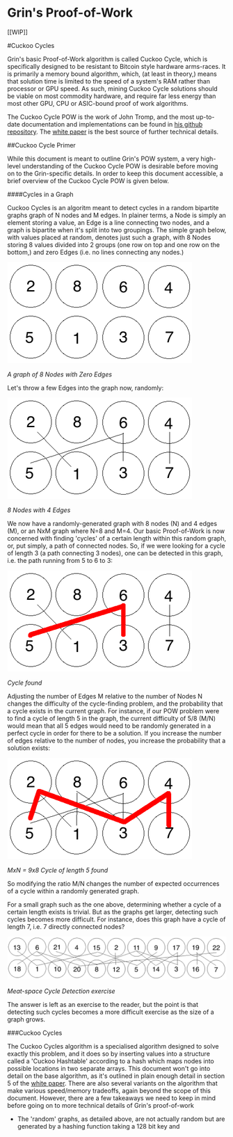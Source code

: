 Grin's Proof-of-Work
====================

[[WIP]]


#Cuckoo Cycles

Grin's basic Proof-of-Work algorithm is called Cuckoo Cycle, which is specifically designed
to be resistant to Bitcoin style hardware arms-races. It is primarily a memory bound algorithm,
which, (at least in theory,) means that solution time is limited to the speed of a system's RAM
rather than processor or GPU speed. As such, mining Cuckoo Cycle solutions should be viable on
most commodity hardware, and require far less energy than most other GPU, CPU or ASIC-bound 
proof of work algorithms.

The Cuckoo Cycle POW is the work of John Tromp, and the most up-to-date documentation and implementations
can be found in [his github repository](https://github.com/tromp/cuckoo). The
[white paper](https://github.com/tromp/cuckoo/blob/master/doc/cuckoo.pdf) is the best source of
further technical details. 

##Cuckoo Cycle Primer 

While this document is meant to outline Grin's POW system, a very high-level understanding of the
Cuckoo Cycle POW is desirable before moving on to the Grin-specific details. In order to keep this
 document accessible, a brief overview of the Cuckoo Cycle POW is given below. 

####Cycles in a Graph

Cuckoo Cycles is an algoritm meant to detect cycles in a random bipartite graphs graph of N nodes and M edges.
In plainer terms, a Node is simply an element storing a value, an Edge is a line connecting two nodes,
and a graph is bipartite when it's split into two groupings. The simple
graph below, with values placed at random, denotes just such a graph, with 8 Nodes storing 8 values 
divided into 2 groups (one row on top and one row on the bottom,) and zero Edges (i.e. no lines
connecting any nodes.) 


![alt text](images/cuckoo_base_numbered_minimal.png)

*A graph of 8 Nodes with Zero Edges*

Let's throw a few Edges into the graph now, randomly:

![alt text](images/cuckoo_base_numbered_few_edges.png)

*8 Nodes with 4 Edges*

We now have a randomly-generated graph with 8 nodes (N) and 4 edges (M), or an NxM graph where 
N=8 and M=4. Our basic Proof-of-Work is now concerned with finding 'cycles' of a certain length 
within this random graph, or, put simply, a path of connected nodes. So, if we were looking
for a cycle of length 3 (a path connecting 3 nodes), one can be detected in this graph, 
i.e. the path running from 5 to 6 to 3:

![alt text](images/cuckoo_base_numbered_few_edges_cycle.png)

*Cycle found*

Adjusting the number of Edges M relative to the number of Nodes N changes the difficulty of the 
cycle-finding problem, and the probability that a cycle exists in the current graph. For instance,
if our POW problem were to find a cycle of length 5 in the graph, the current difficulty of 5/8 (M/N)
would mean that all 5 edges would need to be randomly generated in a perfect cycle in order for
there to be a solution. If you increase the number of edges relative to the number of nodes,
you increase the probability that a solution exists:

![alt text](images/cuckoo_base_numbered_many_edges.png)

*MxN = 9x8 Cycle of length 5 found*

So modifying the ratio M/N changes the number of expected occurrences of a cycle within a randomly
generated graph. 

For a small graph such as the one above, determining whether a cycle of a certain length exists is trivial. 
But as the graphs get larger, detecting such cycles becomes more difficult. For instance, does this
 graph have a cycle of length 7, i.e. 7 directly connected nodes?

![alt text](images/cuckoo_base_numbered_many.png)

*Meat-space Cycle Detection exercise*

The answer is left as an exercise to the reader, but the point is that detecting such cycles becomes
a more difficult exercise as the size of a graph grows.

###Cuckoo Cycles

The Cuckoo Cycles algorithm is a specialised algorithm designed to solve exactly this problem, and it does
so by inserting values into a structure called a 'Cuckoo Hashtable' according to a hash which maps nodes
into possible locations in two separate arrays. This document won't go into detail on the base algorithm, as
it's outlined in plain enough detail in section 5 of the 
[white paper](https://github.com/tromp/cuckoo/blob/master/doc/cuckoo.pdf). There are also several
 variants on the algorithm that make various speed/memory tradeoffs, again beyond the scope of this document. 
 However, there are a few takeaways we need to keep in mind before going on to more technical details of Grin's
 proof-of-work
 
* The 'random' graphs, as detailed above, are not actually random but are generated by a hashing function 
taking a 128 bit key and 









